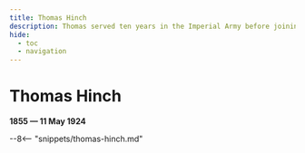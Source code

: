 ```yaml
---
title: Thomas Hinch
description: Thomas served ten years in the Imperial Army before joining the Queensland Police
hide:
  - toc
  - navigation 
---
```


# Thomas Hinch

**1855 — 11 May 1924**

--8<-- "snippets/thomas-hinch.md"
